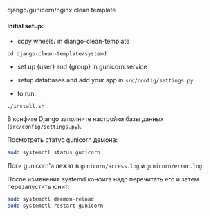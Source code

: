 django/gunicorn/nginx clean template

#### Initial setup:

- copy wheels/ in django-clean-template

`cd django-clean-template/systemd`

- set up {user} and {group} in gunicorn.service
- setup databases and add your app in `src/config/settings.py`

- to run:
```
./install.sh
```

В конфиге Django заполните настройки базы данных (`src/config/settings.py`).

Посмотреть статус gunicorn демона:

```bash
sudo systemctl status gunicorn
```

Логи gunicorn'а лежат в `gunicorn/access.log` и `gunicorn/error.log`.

После изменения systemd конфига надо перечитать его и затем перезапустить юнит:

```bash
sudo systemctl daemon-reload
sudo systemctl restart gunicorn
```
